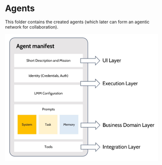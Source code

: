 # Agents

This folder contains the created agents (which later can form an agentic network for collaboration).

![Diagram](/img/agent-manifest.jpg)